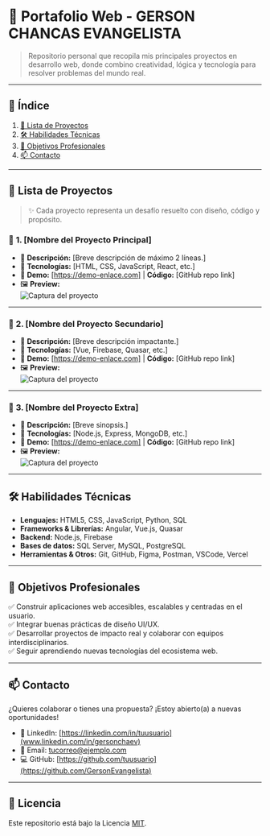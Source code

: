 # 🌟 Portafolio Web - GERSON CHANCAS EVANGELISTA

> Repositorio personal que recopila mis principales proyectos en desarrollo web, donde combino creatividad, lógica y tecnología para resolver problemas del mundo real.

---

## 🧭 Índice
1. [📂 Lista de Proyectos](#lista-de-proyectos)
2. [🛠️ Habilidades Técnicas](#-habilidades-técnicas)
3. [🎯 Objetivos Profesionales](#-objetivos-profesionales)
4. [📫 Contacto](#-contacto)

---

## 📂 **Lista de Proyectos**

> ✨ Cada proyecto representa un desafío resuelto con diseño, código y propósito.

### 📌 **1. [Nombre del Proyecto Principal]**
- 🧾 **Descripción:** [Breve descripción de máximo 2 líneas.]
- 🔧 **Tecnologías:** [HTML, CSS, JavaScript, React, etc.]
- 🔗 **Demo:** [https://demo-enlace.com] | **Código:** [GitHub repo link]
- 🖼️ **Preview:**  
  ![Captura del proyecto](./assets/project1.jpg)

---

### 📌 **2. [Nombre del Proyecto Secundario]**
- 🧾 **Descripción:** [Breve descripción impactante.]
- 🔧 **Tecnologías:** [Vue, Firebase, Quasar, etc.]
- 🔗 **Demo:** [https://demo-enlace.com] | **Código:** [GitHub repo link]
- 🖼️ **Preview:**  
  ![Captura del proyecto](./assets/project2.jpg)

---

### 📌 **3. [Nombre del Proyecto Extra]**
- 🧾 **Descripción:** [Breve sinopsis.]
- 🔧 **Tecnologías:** [Node.js, Express, MongoDB, etc.]
- 🔗 **Demo:** [https://demo-enlace.com] | **Código:** [GitHub repo link]
- 🖼️ **Preview:**  
  ![Captura del proyecto](./assets/project3.jpg)

---

## 🛠️ Habilidades Técnicas

- **Lenguajes:** HTML5, CSS, JavaScript, Python, SQL
- **Frameworks & Librerías:** Angular, Vue.js, Quasar
- **Backend:** Node.js, Firebase
- **Bases de datos:** SQL Server, MySQL, PostgreSQL
- **Herramientas & Otros:** Git, GitHub, Figma, Postman, VSCode, Vercel

---

## 🎯 Objetivos Profesionales

✅ Construir aplicaciones web accesibles, escalables y centradas en el usuario.  
✅ Integrar buenas prácticas de diseño UI/UX.  
✅ Desarrollar proyectos de impacto real y colaborar con equipos interdisciplinarios.  
✅ Seguir aprendiendo nuevas tecnologías del ecosistema web.

---

## 📫 Contacto

¿Quieres colaborar o tienes una propuesta? ¡Estoy abierto(a) a nuevas oportunidades!

- 💼 LinkedIn: [https://linkedin.com/in/tuusuario](www.linkedin.com/in/gersonchaev)  
- 📧 Email: [tucorreo@ejemplo.com](mailto:chancasevangelistagerson@gmail.com)  
- 💻 GitHub: [https://github.com/tuusuario](https://github.com/GersonEvangelista)

---

## 📝 Licencia

Este repositorio está bajo la Licencia [MIT](LICENSE).  
